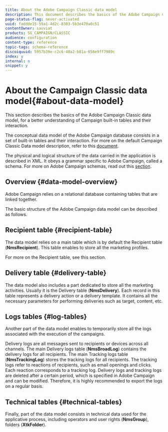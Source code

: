 ```yaml
---
title: About the Adobe Campaign Classic data model
description: This document describes the basics of the Adobe Campaign Classic data model.
page-status-flag: never-activated
uuid: faddde15-59a1-4d2c-8303-5b3e470a0c51
contentOwner: sauviat
products: SG_CAMPAIGN/CLASSIC
audience: configuration
content-type: reference
topic-tags: schema-reference
discoiquuid: 5957b39e-c2c6-40a2-b81a-656e9ff7989c
index: y
internal: n
snippet: y
---
```


# About the Campaign Classic data model{#about-data-model}

This section describes the basics of the Adobe Campaign Classic data model, for a better understanding of Campaign built-in tables and their interaction.

The conceptual data model of the Adobe Campaign database consists in a set of built-in tables and their interaction. For more on the default Campaign Classic Data model description, refer to this [document](https://final-docs.campaign.adobe.com/doc/AC/en/technicalResources/_Datamodel_Description_of_the_main_tables.html).

The physical and logical structure of the data carried in the application is described in XML. It obeys a grammar specific to Adobe Campaign, called a schema. For more on Adobe Campaign schemas, read out this [section](../../configuration/using/about-schema-reference.md).

## Overview {#data-model-overview}

Adobe Campaign relies on a relational database containing tables that are linked together.

The basic structure of the Adobe Campaign data model can be described as follows.

## Recipient table {#recipient-table}

The data model relies on a main table which is by default the Recipient table (**NmsRecipient**). This table enables to store all the marketing profiles.

For more on the Recipient table, see this section.

## Delivery table {#delivery-table}

The data model also includes a part dedicated to store all the marketing activities. Usually it is the Delivery table (**NmsDelivery**). Each record in this table represents a delivery action or a delivery template. It contains all the necessary parameters for performing deliveries such as target, content, etc.

## Logs tables {#log-tables}

Another part of the data model enables to temporarily store all the logs associated with the execution of the campaigns.

Delivery logs are all messages sent to recipients or devices across all channels. The main Delivery logs table (**NmsBroadLog**) contains the delivery logs for all recipients.
The main Tracking logs table (**NmsTrackingLog**) stores the tracking logs for all recipients. The tracking logs refer to reactions of recipients, such as email openings and clicks. Each reaction corresponds to a tracking log.
Delivery logs and tracking logs are deleted after a certain period, which is specified in Adobe Campaign and can be modified. Therefore, it is highly recommended to export the logs on a regular basis.

## Technical tables {#technical-tables}

Finally, part of the data model consists in technical data used for the applicative process, including operators and user rights (**NmsGroup**), folders (**XtkFolder**).